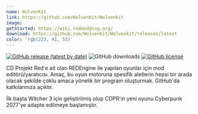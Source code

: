 ```yaml
---
name: WolvenKit
link: https://github.com/WolvenKit/Wolvenkit
image:
getStarted: https://wiki.redmodding.org/
download: https://github.com/WolvenKit/Wolvenkit/releases/latest
color: 'rgb(223, 41, 53)'
---
```

[![GitHub release (latest by date)](https://img.shields.io/github/v/release/WolvenKit/Wolven-kit?include_prereleases)](https://github.com/WolvenKit/Wolven-kit/releases)
![GitHub downloads](https://img.shields.io/github/downloads/WolvenKit/Wolven-Kit/total)
[![GitHub license](https://img.shields.io/badge/license-AGPL-blue.svg)](https://raw.githubusercontent.com/WolvenKit/Wolven-kit/master/LICENSE)

CD Projekt Red'e ait olan REDEngine ile yapılan oyunlar için mod editörü/yaratıcısı. Amaç, bu oyun motoruna spesifik aletlerin hepsi bir arada olacak şekilde çoklu amaca yönelik bir program oluşturmak. GitHub'da katkılarınıza açıktır.

İlk başta Witcher 3 için geliştirilmiş olup CDPR'ın yeni oyunu Cyberpunk 2077'ye adapte edilmeye başlamıştır.
